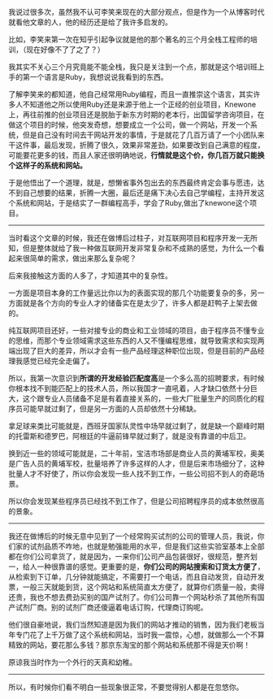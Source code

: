 <p>我说过很多次，虽然我不认可李笑来现在的大部分观点，但是作为一个从博客时代就看他文章的人，他的经历还是给了我许多启发的。</p><p>比如，李笑来第一次在知乎引起争议就是他的那个著名的三个月全栈工程师的培训，（现在好像不了了之了？）</p><p>我其实不关心三个月究竟能不能全栈，我只是关注到一个点，那就是这个培训班上手的第一个语言是Ruby，我想说说我看到的东西。</p><p>了解李笑来的都知道，他自己经常用Ruby编程，而且一直推崇这个语言，其实许多人不知道他之所以使用Ruby还是来源于他上一个正经的创业项目，Knewone上，再往前推的创业项目还是脱胎于新东方时期的老本行，出国留学咨询项目，在做这个项目的时候，他突发奇想，想要成立一个公司，做一个网站，开发一个系统，但是自己没有时间去干网站开发的事情，于是就花了几百万请了一个小团队来干这件事，最后发现，折腾了很久，效果非常差劲，如果要改到自己满意的程度，可能要花更多的钱，而且人家还很明确地说，<b>行情就是这个价，你几百万就只能换个这样子的系统和网站。</b></p><p>于是他悟出了一个道理，就是，想懒省事外包出去的东西最终肯定会事与愿违，达不到自己想要的结果，折腾一大圈，最后还是痛下决心去自己学编程，主持开发这个系统和网站，于是结实了一群编程高手，学会了Ruby,做出了knewone这个项目。</p><hr/><p>当时看这个文章的时候，我还在做博后过柱子，对互联网项目和程序开发一无所知，但是整体就给了我一种做互联网开发非常复杂和不成熟的感觉，为什么一个看起来很简单的需求，做出来那么复杂呢？</p><p>后来我接触这方面的人多了，才知道其中的复杂性。</p><p>一方面是项目本身的工作量远比你以为的表面实现的那几个功能要复杂的多，另一方面就是各个方向的专业人才的储备实在是太少了，许多人都是赶鸭子上架去做的。</p><p>纯互联网项目还好，一些对接专业的商业和工业领域的项目，由于程序员不懂专业的思维，而那个专业领域需求这些东西的人又不懂编程思维，就导致需求和实现两端出现了巨大的差异，所以才会有一些产品经理这种职位出现，但是目前的产品经理我感觉已经完全走偏了。</p><p>所以，我第一次意识到<b>所谓的开发经验匹配度高</b>是一个多么高的招聘要求，有时候你根本找不到能匹配上的技术人员，所以我国才一直吼着，人才缺口依然十分巨大，这个跟专业人员储备不足是有着直接关系的，一些大厂批量生产的同质化的程序员可能早就过剩了，但是另一方面的人员却依然十分稀缺。</p><p>拿足球来类比可能就是，西班牙国家队灵性中场早就过剩了，就是缺一个巅峰时期的托雷斯和德罗巴，阿根廷的牛逼前锋早就过剩了，就是没有靠谱的中后卫。</p><p>换到近一些的领域可能就是，二十年前，宝洁市场部是商业人员的黄埔军校，奥美是广告人员的黄埔军校，批量培养了许多这样的人才，但是后来市场细分了，这种批量人才不好使了，所以你会发现一些人找不到工作，一些公司招不到人的奇葩场景。</p><p>所以你会发现某些程序员已经找不到工作了，但是公司招聘程序员的成本依然很高的景象。</p><hr/><p>我还在做博后的时候无意中见到了一个经常购买试剂的公司的管理人员，我说，你们家的试剂品质不咋地，也就是勉强能用的水平，但是我们这些实验室基本上全部都在你们公司拿货了，就是因为，一来你们公司产品包装很好，很规范，整齐划一，给人一种很靠谱的感觉。更重要的是，<b>你们公司的网站搜索和订货太方便了</b>，从检索到下订单，几分钟就能搞定，不需要打一个电话，而且自动发货，自动开发票，一般三天就能到货，这个网站和系统简直太方便了，就算你们质量一般，卖得还贵，我也不想去费劲买别的国产试剂了。你们公司靠一个网站秒杀了其他所有国产试剂厂商。别的试剂厂商还傻逼着电话订购，代理商订购呢。</p><p>他们很自豪地说，我们当然知道是因为我们的网站才推动的销售，因为我们老板当年专门花了上千万做了这个系统和网站，当时我一震惊，心想，就做那么一个不算精致的网站，要花那么多钱？那京东淘宝的那个网站和系统那不得是天价啊！</p><p>原谅我当时作为一个外行的天真和幼稚。</p><hr/><p>所以，有时候你们看不明白一些现象很正常，不要觉得别人都是在忽悠你。</p>